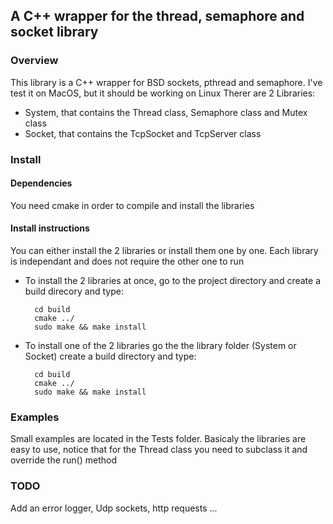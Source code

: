 ## A C++ wrapper for the thread, semaphore and socket library

### Overview 

This library is a C++ wrapper for BSD sockets, pthread and semaphore.
I've test it on MacOS, but it should be working on Linux
Therer are 2 Libraries:

- System, that contains the Thread class, Semaphore class and Mutex class
- Socket, that contains the TcpSocket and TcpServer class

### Install

#### Dependencies

You need cmake in order to compile and install the libraries

#### Install instructions

You can either install the 2 libraries or install them one by one. Each library is independant and does not require the other one to run
- To install the 2 libraries at once, go to the project directory and create a build direcory and type:
 
		cd build
  		cmake ../
  		sudo make && make install

- To install one of the 2 libraries go the the library folder (System or Socket) create a build directory and type:
  
  		cd build
  		cmake ../
  		sudo make && make install

### Examples

Small examples are located in the Tests folder. Basicaly the libraries are easy to use, notice that for the Thread class you need to subclass it and override the run() method

### TODO
Add an error logger, Udp sockets, http requests ...
